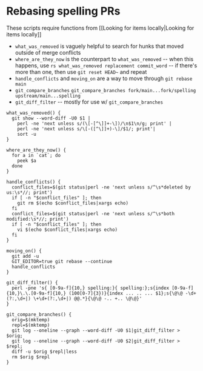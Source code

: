 # Rebasing spelling PRs

These scripts require functions from [[Looking for items locally|Looking for items locally]]

* `what_was_removed` is vaguely helpful to search for hunks that moved outside of merge conflicts
* `where_are_they_now` is the counterpart to `what_was_removed` -- when this happens, use `rs what_was_removed replacement commit_word` -- if there's more than one, then use `git reset HEAD~` and repeat
* `handle_conflicts` and `moving_on` are a way to move through `git rebase main`
* `git_compare_branches` `git_compare_branches fork/main...fork/spelling upstream/main...spelling`
* `git_diff_filter` -- mostly for use w/ `git_compare_branches`

```
what_was_removed() {
  git show --word-diff -U0 $1 |
    perl -ne 'next unless s/(\[-[^\]]+-\])/\n$1\n/g; print' |
    perl -ne 'next unless s/\[-([^\]]+)-\]/$1/; print'|
    sort -u
}

where_are_they_now() {
  for a in `cat`; do
    peek $a
  done
}

handle_conflicts() {
  conflict_files=$(git status|perl -ne 'next unless s/^\s*deleted by us:\s*//; print')
  if [ -n "$conflict_files" ]; then
    git rm $(echo $conflict_files|xargs echo)
  fi
  conflict_files=$(git status|perl -ne 'next unless s/^\s*both modified:\s*//; print')
  if [ -n "$conflict_files" ]; then
    vi $(echo $conflict_files|xargs echo)
  fi
}

moving_on() {
  git add -u
  GIT_EDITOR=true git rebase --continue
  handle_conflicts
}

git_diff_filter() {
  perl -pne 's{ [0-9a-f]{10,} spelling:}{ spelling:};s{index [0-9a-f]{10,}\.\.[0-9a-f]{10,} (100[0-7]{3})}{index ... .. ... $1};s{\@\@ -\d+(?:,\d+|) \+\d+(?:,\d+|) @@.*}{\@\@ -.. +.. \@\@}'
}

git_compare_branches() {
  orig=$(mktemp)
  repl=$(mktemp)
  git log --oneline --graph --word-diff -U0 $1|git_diff_filter > $orig;
  git log --oneline --graph --word-diff -U0 $2|git_diff_filter > $repl;
  diff -u $orig $repl|less
  rm $orig $repl
}
```
